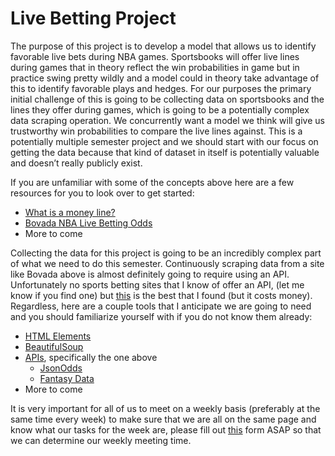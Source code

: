 # Live Betting Project

The purpose of this project is to develop a model that allows us to identify favorable live bets during NBA games. Sportsbooks will offer live lines during games that in theory reflect the win probabilities in game but in practice swing pretty wildly and a model could in theory take advantage of this to identify favorable plays and hedges. For our purposes the primary initial challenge of this is going to be collecting data on sportsbooks and the lines they offer during games, which is going to be a potentially complex data scraping operation. We concurrently want a model we think will give us trustworthy win probabilities to compare the live lines against. This is a potentially multiple semester project and we should start with our focus on getting the data because that kind of dataset in itself is potentially valuable and doesn’t really publicly exist.

If you are unfamiliar with some of the concepts above here are a few resources for you to look over to get started:

* [What is a money line?](https://www.thelines.com/betting/moneyline/)
* [Bovada NBA Live Betting Odds](https://www.bovada.lv/sports/basketball/nba)
* More to come

Collecting the data for this project is going to be an incredibly complex part of what we need to do this semester. Continuously scraping data from a site like Bovada above is almost definitely going to require using an API. Unfortunately no sports betting sites that I know of offer an API, (let me know if you find one) but [this](https://jsonodds.com/home/) is the best that I found (but it costs money). Regardless, here are a couple tools that I anticipate we are going to need and you should familiarize yourself with if you do not know them already:

* [HTML Elements](https://www.w3schools.com/html/html_elements.asp)
* [BeautifulSoup](https://pypi.org/project/beautifulsoup4/)
* [APIs](https://en.wikipedia.org/wiki/Application_programming_interface), specifically the one above
  * [JsonOdds](https://jsonodds.com/home/)
  * [Fantasy Data](https://fantasydata.com/sports-data/nba-api)
* More to come

It is very important for all of us to meet on a weekly basis (preferably at the same time every week) to make sure that we are all on the same page and know what our tasks for the week are, please fill out [this](https://www.when2meet.com/?7553455-poVDL) form ASAP so that we can determine our weekly meeting time.
